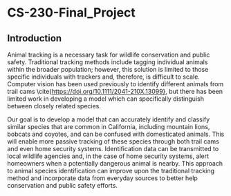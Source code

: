 # CS-230-Final_Project

## Introduction
Animal tracking is a necessary task for wildlife conservation and public safety. Traditional tracking methods include tagging individual animals within the broader population; however, this solution is limited to those specific individuals with trackers and, therefore, is difficult to scale. Computer vision has been used previously to identify different animals from trail cams \cite{https://doi.org/10.1111/2041-210X.13099}, but there has been limited work in developing a model which can specifically distinguish between closely related species.  

Our goal is to develop a model that can accurately identify and classify similar species that are common in California, including mountain lions, bobcats and coyotes, and can be confused with domesticated animals. This will enable more passive tracking of these species through both trail cams and even home security systems. Identification data can be transmitted to local wildlife agencies and, in the case of home security systems, alert homeowners when a potentially dangerous animal is nearby. This approach to animal species identification can improve upon the traditional tracking method and incorporate data from everyday sources to better help conservation and public safety efforts.
